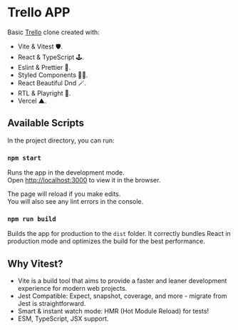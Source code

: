 # Trello APP

Basic [Trello](https://trello.com) clone created with:

- Vite & Vitest 🛡.
- React & TypeScript 🕹.
- Eslint & Prettier 🧹.
- Styled Components 💅🏻.
- React Beautiful Dnd 🪄.
- RTL & Playright 🧪.
- Vercel ▲.

## Available Scripts

In the project directory, you can run:

### `npm start`

Runs the app in the development mode.\
Open [http://localhost:3000](http://localhost:3000) to view it in the browser.

The page will reload if you make edits.\
You will also see any lint errors in the console.

### `npm run build`

Builds the app for production to the `dist` folder.
It correctly bundles React in production mode and optimizes the build for the best performance.

## Why Vitest?

- Vite is a build tool that aims to provide a faster and leaner development experience for modern web projects.
- Jest Compatible: Expect, snapshot, coverage, and more - migrate from Jest is straightforward.
- Smart & instant watch mode: HMR (Hot Module Reload) for tests!
- ESM, TypeScript, JSX support.
